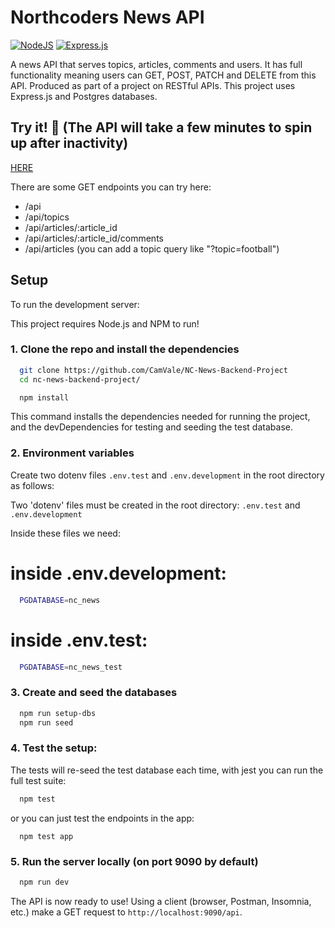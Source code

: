 # Northcoders News API

[![NodeJS](https://img.shields.io/badge/node.js-6DA55F?style=flat&logo=node.js&logoColor=white)](https://nodejs.org)
[![Express.js](https://img.shields.io/badge/express.js-%23404d59.svg?style=flat&logo=express&logoColor=%2361DAFB)](https://expressjs.com)

A news API that serves topics, articles, comments and users. It has full functionality meaning users can GET, POST, PATCH and DELETE from this API. Produced as part of a project on RESTful APIs. This project uses Express.js and Postgres databases. 

## Try it! 🚀  (The API will take a few minutes to spin up after inactivity)

[HERE](https://be-portfolio-project.onrender.com/api)

There are some GET endpoints you can try here:
-  /api
-  /api/topics
-  /api/articles/:article_id
-  /api/articles/:article_id/comments
-  /api/articles (you can add a topic query like "?topic=football")


## Setup

To run the development server: 

This project requires Node.js and NPM to run!


### 1. Clone the repo and install the dependencies
```sh
  git clone https://github.com/CamVale/NC-News-Backend-Project
  cd nc-news-backend-project/
```

  ```sh
    npm install
  ```

  This command installs the dependencies needed for running the project, and the devDependencies for testing and seeding the test database.

### 2. Environment variables
Create two dotenv files `.env.test` and `.env.development` in the root directory as follows:

Two 'dotenv' files must be created in the root directory: `.env.test` and `.env.development`

Inside these files we need:

# inside .env.development:
```sh
  PGDATABASE=nc_news
```
# inside .env.test:
```sh
  PGDATABASE=nc_news_test
```

### 3. Create and seed the databases

```sh
  npm run setup-dbs
  npm run seed
```

### 4. Test the setup:

The tests will re-seed the test database each time, with jest you can run the full test suite:

```sh
  npm test
```
or you can just test the endpoints in the app:
```
  npm test app
```

### 5. Run the server locally (on port 9090 by default)
```sh
  npm run dev
```
The API is now ready to use! Using a client (browser, Postman, Insomnia, etc.) make a GET request to `http://localhost:9090/api`.


<br/>


